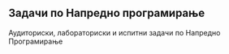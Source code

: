 ## Задачи по Напредно програмирање

Аудиториски, лабораториски и испитни задачи по Напредно Програмирање 